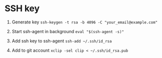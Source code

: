 # SSH key

1. Generate key
`ssh-keygen -t rsa -b 4096 -C "your_email@example.com"`

2. Start ssh-agent in background
`eval "$(ssh-agent -s)"`

3. Add ssh key to ssh-agent
`ssh-add ~/.ssh/id_rsa`

4. Add to git account
`xclip -sel clip < ~/.ssh/id_rsa.pub`
